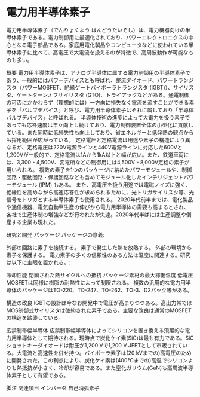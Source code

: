# 電力用半導体素子

電力用半導体素子（でんりょくよう はんどうたいそし）は、電力機器向けの半導体素子である。電力制御用に最適化されており、パワーエレクトロニクスの中心となる電子部品である。家庭用電化製品やコンピュータなどに使われている半導体素子に比べて、高電圧で大電流を扱えるのが特徴で、高周波動作が可能なものも多い。

概要
電力用半導体素子は、アナログ半導体に属する電力制御用の半導体素子であり、一般的にはパワーデバイスとも呼ばれ、整流ダイオード、パワートランジスタ（パワーMOSFET、絶縁ゲートバイポーラトランジスタ (IGBT)）、サイリスタ、ゲートターンオフサイリスタ (GTO)、トライアックなどがある。通電制御の可否にかかわらず（理想的には）一方向に損失なく電流を流すことができる素子を「バルブデバイス」と呼び、電力用半導体素子はそれに属しており「半導体バルブデバイス」と呼ばれる。
半導体技術の進歩によって大電力を扱う素子であっても応答速度は年々向上し続けており、電力制御装置全体の小型化に貢献している。また同時に低損失性も向上しており、省エネルギーと低発熱の観点からも採用範囲が広がっている。
定格電圧と定格電流は用途や素子の構造により異なるが、定格電圧は220V電源ラインと440V電源ラインに対応した600Vと1,200Vが一般的で、定格電流は1Aから1kA以上と幅が広い。また、鉄道車両には、3,300 - 4,500V、変電所などの制御用には4,500V - 8,000V定格の素子が用いられる。
複数の素子を1つのパッケージに納めたパワーモジュールや、制御回路・駆動回路・保護回路なども含めてモジュール化したインテリジェントパワーモジュール (IPM) もある。
また、高電圧を扱う用途では電磁ノイズに強く、絶縁性を高めながら高速応答性が求められるために、光トリガサイリスタ等、光信号をトリガとする半導体素子も使用される。
2020年代前半までは、電化製品や通信機器、電気自動車生産の伸びから電力用半導体の需要も高まるとされ、各社で生産体制の増強などが行われたが失速。2020年代半ばには生産調整や倒産する企業も現れた。

研究と開発
パッケージ
パッケージの意義:

外部の回路に素子を接続する。
素子で発生した熱を放熱する。
外部の環境から素子を保護する。
電力素子の多くの信頼性のある方法は温度に関連する。研究は以下に主眼を置かれる。:

冷却性能
閉鎖された熱サイクルへの抵抗
パッケージ素材の最大稼働温度
低電圧MOSFETは同様に樹脂の耐熱性によって制限される。
複数の汎用的な電力用半導体のパッケージはTO-220、TO-247、TO-262、TO-3、D2パック等がある。

構造の改良
IGBTの設計は今なお開発中で電圧が高まりつつある。高出力帯ではMOS制御式サイリスタは確約された素子である。主要な改良は通常のMOSFETの構造を踏襲している。

広禁制帯幅半導体
広禁制帯幅半導体によってシリコンを置き換える飛躍的な電力用半導体として期待される。現時点で炭化ケイ素(SiC)は最も有力である。SiC ショットキーダイオードは耐圧が1,200 Vで1,200 V JFETとして市販されている。大電流と高速性を併せ持つ。バイポーラ素子は(20 kVまでの)高電圧のために開発された。この利点により、炭化ケイ素は(400°Cまでの)高温でシリコンよりも熱抵抗が小さく、冷却が容易である。また窒化ガリウム(GaN)も高周波半導体素子として有望である。

脚注
関連項目
インバータ
自己消弧素子